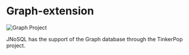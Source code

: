# Graph-extension

![Graph Project](https://github.com/JNOSQL/jnosql-site/blob/master/assets/img/logos/tinkerpop.png)

JNoSQL has the support of the Graph database through the TinkerPop project.